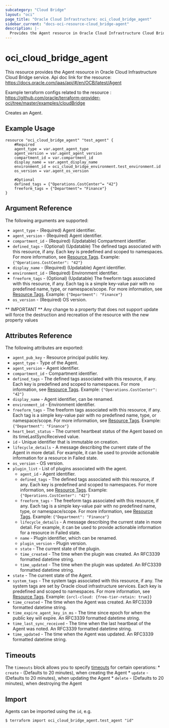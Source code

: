 ```yaml
---
subcategory: "Cloud Bridge"
layout: "oci"
page_title: "Oracle Cloud Infrastructure: oci_cloud_bridge_agent"
sidebar_current: "docs-oci-resource-cloud_bridge-agent"
description: |-
  Provides the Agent resource in Oracle Cloud Infrastructure Cloud Bridge service
---
```


# oci_cloud_bridge_agent
This resource provides the Agent resource in Oracle Cloud Infrastructure Cloud Bridge service.
Api doc link for the resource: https://docs.oracle.com/iaas/api/#/en/OCB/latest/Agent

Example terraform configs related to the resource : https://github.com/oracle/terraform-provider-oci/tree/master/examples/cloudBridge

Creates an Agent.


## Example Usage

```hcl
resource "oci_cloud_bridge_agent" "test_agent" {
	#Required
	agent_type = var.agent_agent_type
	agent_version = var.agent_agent_version
	compartment_id = var.compartment_id
	display_name = var.agent_display_name
	environment_id = oci_cloud_bridge_environment.test_environment.id
	os_version = var.agent_os_version

	#Optional
	defined_tags = {"Operations.CostCenter"= "42"}
	freeform_tags = {"Department"= "Finance"}
}
```

## Argument Reference

The following arguments are supported:

* `agent_type` - (Required) Agent identifier.
* `agent_version` - (Required) Agent identifier.
* `compartment_id` - (Required) (Updatable) Compartment identifier.
* `defined_tags` - (Optional) (Updatable) The defined tags associated with this resource, if any. Each key is predefined and scoped to namespaces. For more information, see [Resource Tags](https://docs.cloud.oracle.com/iaas/Content/General/Concepts/resourcetags.htm). Example: `{"Operations.CostCenter": "42"}` 
* `display_name` - (Required) (Updatable) Agent identifier.
* `environment_id` - (Required) Environment identifier.
* `freeform_tags` - (Optional) (Updatable) The freeform tags associated with this resource, if any. Each tag is a simple key-value pair with no predefined name, type, or namespace/scope. For more information, see [Resource Tags](https://docs.cloud.oracle.com/iaas/Content/General/Concepts/resourcetags.htm). Example: `{"Department": "Finance"}` 
* `os_version` - (Required) OS version.


** IMPORTANT **
Any change to a property that does not support update will force the destruction and recreation of the resource with the new property values

## Attributes Reference

The following attributes are exported:

* `agent_pub_key` - Resource principal public key.
* `agent_type` - Type of the Agent.
* `agent_version` - Agent identifier.
* `compartment_id` - Compartment identifier.
* `defined_tags` - The defined tags associated with this resource, if any. Each key is predefined and scoped to namespaces. For more information, see [Resource Tags](https://docs.cloud.oracle.com/iaas/Content/General/Concepts/resourcetags.htm). Example: `{"Operations.CostCenter": "42"}` 
* `display_name` - Agent identifier, can be renamed.
* `environment_id` - Environment identifier.
* `freeform_tags` - The freeform tags associated with this resource, if any. Each tag is a simple key-value pair with no predefined name, type, or namespace/scope. For more information, see [Resource Tags](https://docs.cloud.oracle.com/iaas/Content/General/Concepts/resourcetags.htm). Example: `{"Department": "Finance"}` 
* `heart_beat_status` - The current heartbeat status of the Agent based on its timeLastSyncReceived value.
* `id` - Unique identifier that is immutable on creation.
* `lifecycle_details` - A message describing the current state of the Agent in more detail. For example, it can be used to provide actionable information for a resource in Failed state.
* `os_version` - OS version.
* `plugin_list` - List of plugins associated with the agent.
	* `agent_id` - Agent identifier.
	* `defined_tags` - The defined tags associated with this resource, if any. Each key is predefined and scoped to namespaces. For more information, see [Resource Tags](https://docs.cloud.oracle.com/iaas/Content/General/Concepts/resourcetags.htm). Example: `{"Operations.CostCenter": "42"}` 
	* `freeform_tags` - The freeform tags associated with this resource, if any. Each tag is a simple key-value pair with no predefined name, type, or namespace/scope. For more information, see [Resource Tags](https://docs.cloud.oracle.com/iaas/Content/General/Concepts/resourcetags.htm). Example: `{"Department": "Finance"}` 
	* `lifecycle_details` - A message describing the current state in more detail. For example, it can be used to provide actionable information for a resource in Failed state.
	* `name` - Plugin identifier, which can be renamed.
	* `plugin_version` - Plugin version.
	* `state` - The current state of the plugin.
	* `time_created` - The time when the plugin was created. An RFC3339 formatted datetime string.
	* `time_updated` - The time when the plugin was updated. An RFC3339 formatted datetime string.
* `state` - The current state of the Agent.
* `system_tags` - The system tags associated with this resource, if any. The system tags are set by Oracle cloud infrastructure services. Each key is predefined and scoped to namespaces. For more information, see [Resource Tags](https://docs.cloud.oracle.com/iaas/Content/General/Concepts/resourcetags.htm). Example: `{orcl-cloud: {free-tier-retain: true}}` 
* `time_created` - The time when the Agent was created. An RFC3339 formatted datetime string.
* `time_expire_agent_key_in_ms` - The time since epoch for when the public key will expire. An RFC3339 formatted datetime string.
* `time_last_sync_received` - The time when the last heartbeat of the Agent was noted. An RFC3339 formatted datetime string.
* `time_updated` - The time when the Agent was updated. An RFC3339 formatted datetime string.

## Timeouts

The `timeouts` block allows you to specify [timeouts](https://registry.terraform.io/providers/oracle/oci/latest/docs/guides/changing_timeouts) for certain operations:
	* `create` - (Defaults to 20 minutes), when creating the Agent
	* `update` - (Defaults to 20 minutes), when updating the Agent
	* `delete` - (Defaults to 20 minutes), when destroying the Agent


## Import

Agents can be imported using the `id`, e.g.

```
$ terraform import oci_cloud_bridge_agent.test_agent "id"
```

